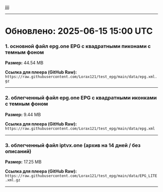 jjjj

---

# Обновлено: 2025-06-15 15:00 UTC

### 1. основной файл epg.one EPG с квадратными пиконами с темным фоном

**Размер:** 44.54 MB

**Ссылка для плеера (GitHub Raw):**
`https://raw.githubusercontent.com/Lorax121/test_epg/main/data/epg.xml.gz`

---
### 2. облегченный файл epg.one EPG с квадратными иконками с темным фоном

**Размер:** 9.44 MB

**Ссылка для плеера (GitHub Raw):**
`https://raw.githubusercontent.com/Lorax121/test_epg/main/data/epg.xml`

---
### 3. облегченный файл iptvx.one (архив на 14 дней / без описаний)

**Размер:** 17.25 MB

**Ссылка для плеера (GitHub Raw):**
`https://raw.githubusercontent.com/Lorax121/test_epg/main/data/EPG_LITE.xml.gz`

---